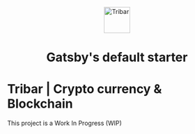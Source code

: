 <p align="center">
  <a href="https://www.tribar.io">
    <img alt="Tribar" src="https://i.imgur.com/KlPaqCk.png" width="60" />
  </a>
</p>
<h1 align="center">
  Gatsby's default starter
</h1>

# Tribar | Crypto currency & Blockchain 

This project is a Work In Progress (WIP) 